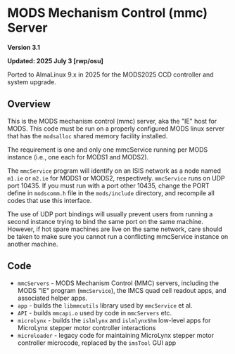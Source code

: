 # MODS Mechanism Control (mmc) Server
 
**Version 3.1**

**Updated: 2025 July 3 [rwp/osu]**

Ported to AlmaLinux 9.x in 2025 for the MODS2025 CCD controller and system upgrade.

## Overview

This is the MODS mechanism control (mmc) server, aka the "IE" host for MODS.  This code must be run on a properly configured MODS linux server that has the `modsalloc`
shared memory facility installed.

The requirement is one and only one mmcService running per MODS instance (i.e., one each for MODS1 and MODS2).

The `mmcService` program will identify on an ISIS network as a node named `m1.ie` or `m2.ie` for MODS1 or MODS2, respectively. `mmcService` runs on UDP port 10435. 
If you must run with a port other 10435,  change the PORT define in `modscomm.h` file in the `mods/include` directory, and recompile all codes that use this interface.

The use of UDP port bindings will usually prevent users from running a second instance trying to bind the same port on the same machine.  However, if hot spare machines
are live on the same network, care should be taken to make sure you cannot run a conflicting mmcService instance on another machine.  

## Code

 * `mmcServers` - MODS Mechanism Control (MMC) servers, including the MODS "IE" program (`mmcService`), the IMCS quad cell readout apps, and associated helper apps.
 * `app` - builds the `libmmcutils` library used by `mmcService` et al.
 * `API` - builds `mmcapi.o` used by code in `mmcServers` etc.
 * `microlynx` - builds the `islmlynx` and `islmlynxShm` low-level apps for MicroLynx stepper motor controller interactions
 * `microloader` - legacy code for maintaining MicroLynx stepper motor controller microcode, replaced by the `imsTool` GUI app

